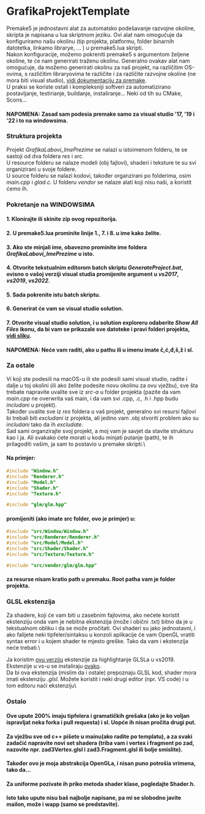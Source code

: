 # **GrafikaProjektTemplate**

Premake5 je jednostavni alat za automatsko podešavanje razvojne okoline, skripta je napisana u lua skriptnom jeziku. Ovi alat nam omogućuje da konfiguriramo našu okolinu (tip projekta, platformu, folder binarnih datotetka, linkamo librarye, ... ) u premake5.lua skripti.\
Nakon konfiguracije, možemo pokreniti premake5 s argumentom željene okoline, te će nam generirati traženu okolinu. Generalno ovakav alat nam omogućuje, da možemo generirati okolinu za naš projekt, na različitim OS-ovima, s različitim libraryovima te različite i za različite razvojne okoline (ne mora biti visual studio), [vidi dokumentaciju za premake](https://premake.github.io/docs/Using-Premake).\
U praksi se koriste ostali i kompleksniji softveri za automatizirano postavljanje, testirianje, buildanje, instaliranje... Neki od tih su CMake, Scons... 

#### **NAPOMENA:** Zasad sam podesia premake samo za visual studio '17, '19 i '22 i to na windowsima. 

### **Struktura** **projekta**

Projekt *GrafikaLabovi_ImePrezime* se nalazi u istoimenom folderu, te se sastoji od dva foldera *res* i *src*.\
U resource folderu se nalaze modeli (obj fajlovi), shaderi i teksture te su svi organizirani u svoje foldere.\
U source folderu se nalazi kodovi, također organzirani po folderima, osim *main.cpp* i *glad.c*. U folderu *vendor* se nalaze alati koji nisu naši, a koristit ćemo ih.

### **Pokretanje** **na** **WINDOWSIMA**
#### 1. Klonirajte ili skinite zip ovog repozitorija. 
#### 2. U premake5.lua prominite linije 1., 7. i 8. u ime kako želite. 
#### 3. Ako ste minjali ime, **obavezno** prominite ime foldera *GrafikaLabovi_ImePrezime* u isto.
#### 4. Otvorite tekstualnim editorom batch skriptu *GenerateProject.bat*, ovisno o vašoj verziji visual studia promijenite argument u *vs2017*, *vs2019*, *vs2022*.
#### 5. Sada pokrenite istu batch skriptu. 
#### 6. Generirat će vam se visual studio solution.
#### 7. Otvorite visual studio solution, i u solution exploreru odaberite *Show All Files* ikonu, da bi vam se prikazale sve datoteke i pravi folderi projekta, [vidi sliku](https://i.stack.imgur.com/NmkhK.png).
#### **NAPOMENA:** Neće vam raditi, ako u pathu ili u imenu imate č,ć,đ,š,ž i sl.

### **Za** **ostale**
Vi koji ste podesili na macOS-u ili ste podesili sami visual studio, radite i dalje u toj okolini (ili ako želite podesite novu okolinu za ovu vježbu), sve šta trebate napravite uvalite sve iz *src-a* u folder projekta (pazite da vam *main.cpp* ne overwrita vaš main, i da vam svi .cpp, .c, .h i .hpp budu *includani* u projekt).\
Također uvalite sve iz *res* foldera u vaš projekt, generalno svi resursi fajlovi bi trebali biti *excludani* iz projekta, ali jedino vam .obj stvoriti problem ako su *includani* tako da ih *excludate*.\
Sad sami organzirajte svoj projekt, a moj vam je savjet da stavite strukturu kao i ja. Ali svakako ćete morati u kodu minjati putanje (path), te ih prilagoditi vašim, ja sam to postavio u premake skripti.\
#### Na primjer:

```cpp
#include "Window.h"
#include "Renderer.h"
#include "Model.h"
#include "Shader.h"
#include "Texture.h"

#include "glm/glm.hpp"
```
 #### promijeniti (ako imate src folder, ovo je **primjer**) u: 
 ```cpp
#include "src/Window/Window.h"
#include "src/Renderer/Renderer.h"
#include "src/Model/Model.h"
#include "src/Shader/Shader.h"
#include "src/Texture/Texture.h"

#include "src/vendor/glm/glm.hpp"
```

#### za resurse nisam kratio path u premaku. Root patha vam je folder projekta.


### **GLSL** **ekstenzija**
Za shadere, koji će vam biti u zasebnim fajlovima, ako nećete koristit ekstenziju onda vam je nebitna ekstenzija (može i obični .txt) bitno da je u tekstualnom obliku i da se može pročitati. Ovi shaderi su jako jednostavni, i ako falijete neki tipfeler/sintaksu u konzoli aplikacije će vam OpenGL vratiti syntax error i u kojem shader te mjesto greške. Tako da vam i ekstenzija neće trebati.\

Ja koristim [ovu verziju](https://marketplace.visualstudio.com/items?itemName=DanielScherzer.GLSL2022) ekstenzije za highlightanje GLSLa u vs2019. Ekstenzije u vs-u se instaliraju [ovako](https://learn.microsoft.com/en-us/visualstudio/ide/finding-and-using-visual-studio-extensions?view=vs-2022).\
Da bi ova ekstenzija (mislim da i ostale) prepoznaju GLSL kod, shader mora imati ekstenziju *.glsl*. Možete koristit i neki drugi editor (npr. VS code) i u tom editoru naći ekstenziju\ 

### Ostalo
#### Ove upute 200% imaju tipfelera i gramatičkih grešaka (ako je ko voljan ispravljat neka forka i pull requesta) i sl. Uopće ih nisan pročita drugi put.
#### Za vježbu sve od c++ pišete u mainu(ako radite po templatu), a za svaki zadačić napravite novi set shadera (triba vam i vertex i fragment po zad, nazovite npr. zad3Vertex.glsl i zad3.Fragment.glsl ili bolje smislite).
#### Također ovo je moja abstrakcija OpenGLa, i nisan puno potrošia vrimena, tako da... 
#### Za uniforme pozivate ih priko metoda shader klase, pogledajte Shader.h. 
#### Isto tako upute nisu baš najbolje napisane, pa mi se slobodno javite mailon, može i wapp (samo se predstavite). 